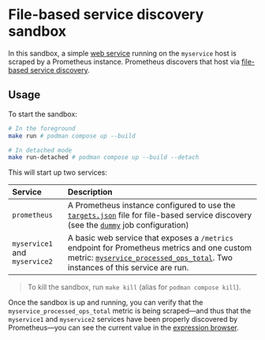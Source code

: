 # File-based service discovery sandbox

In this sandbox, a simple [web service](./myservice) running on the `myservice` host is scraped by a Prometheus instance. Prometheus discovers that host via [file-based service discovery](https://www.robustperception.io/using-json-file-service-discovery-with-prometheus).

## Usage

To start the sandbox:

```bash
# In the foreground
make run # podman compose up --build

# In detached mode
make run-detached # podman compose up --build --detach
```

This will start up two services:

Service | Description
:-------|:-----------
`prometheus` | A Prometheus instance configured to use the [`targets.json`](./prometheus/targets.json) file for file-based service discovery (see the [`dummy`](./prometheus/prometheus.yml#L2-L5) job configuration)
`myservice1` and `myservice2` | A basic web service that exposes a `/metrics` endpoint for Prometheus metrics and one custom metric: [`myservice_processed_ops_total`](./myservice/main.go#L20-L24). Two instances of this service are run.

> To kill the sandbox, run `make kill` (alias for `podman compose kill`).

Once the sandbox is up and running, you can verify that the `myservice_processed_ops_total` metric is being scraped—and thus that the `myservice1` and `myservice2` services have been properly discovered by Prometheus—you can see the current value in the [expression browser](http://localhost:9090/graph?g0.range_input=1h&g0.expr=myservice_processed_ops_total&g0.tab=1).